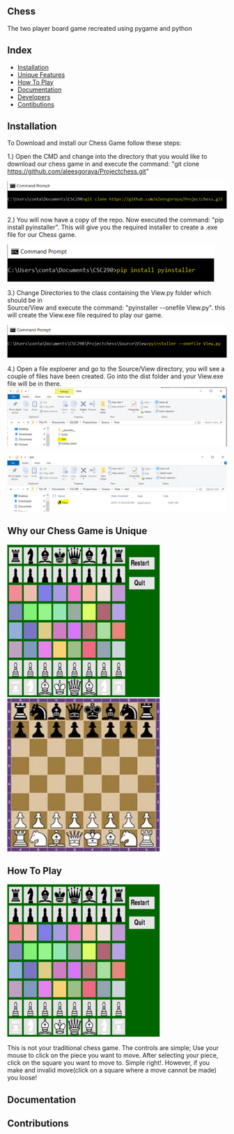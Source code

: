 ## Chess
The two player board game recreated using pygame and python

## Index
- [Installation](https://github.com/aleesgoraya/Projectchess#installation)
- [Unique Features](#unique)
- [How To Play](https://github.com/aleesgoraya/Projectchess#how-to-play)
- [Documentation](https://github.com/aleesgoraya/Projectchess#documentation)
- [Developers](#developers)
- [Contibutions](https://github.com/aleesgoraya/Projectchess#contributions)



## Installation
To Download and install our Chess Game follow these steps:

1.) Open the CMD and change into the directory that you would like to download our chess game in 
and execute the command: "git clone https://github.com/aleesgoraya/Projectchess.git"

<img src="https://raw.githubusercontent.com/aleesgoraya/Projectchess/master/images/install1.png"/>

2.) You will now have a copy of the repo. Now executed the command:
"pip install pyinstaller". This will give you the required installer 
to create a .exe file for our Chess game. 

<img src="https://raw.githubusercontent.com/aleesgoraya/Projectchess/master/images/insta.png"/>

3.) Change Directories to the class containing the View.py folder which should be in  
Source/View and execute the command: "pyinstaller --onefile View.py". this will create 
the View.exe file required to play our game.

<img src="https://raw.githubusercontent.com/aleesgoraya/Projectchess/master/images/install2.png"/>

4.) Open a file exploerer and go to the Source/View directory, you will see a couple of 
files have been created. Go into the dist folder and your View.exe file will be in there. 
<img src="https://raw.githubusercontent.com/aleesgoraya/Projectchess/master/images/install3.png"/>

<img src="https://raw.githubusercontent.com/aleesgoraya/Projectchess/master/images/install4.png"/>

## Why our Chess Game is Unique
<img src="https://raw.githubusercontent.com/aleesgoraya/Projectchess/master/images/chessboard.PNG" width="350" height="350"/>       
<img src="https://raw.githubusercontent.com/aleesgoraya/Projectchess/master/images/compchess.png" width="350" height="350"/>

## How To Play
<img src="https://raw.githubusercontent.com/aleesgoraya/Projectchess/master/images/chessboard.PNG" width="350" height="350"/>

This is not your traditional chess game. The controls are simple; Use your mouse to click on the piece you want to move. After selecting your piece, click on the square you want to move to. Simple right!.
However, if you make and invalid move(click on a square where a move cannot be made) you loose!

## Documentation

## Contributions
